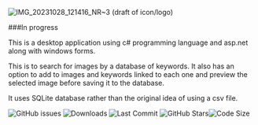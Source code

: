 

![IMG_20231028_121416_NR~3](https://github.com/Jamster3000/ImageSearch/assets/148760154/76c8d1da-f2ff-47b5-9247-b56e10ac4d5b)
(draft of icon/logo)

###In progress

This is a desktop application using c# programming language and asp.net along with windows forms. 

This is to search for images by a database of keywords. It also has an option to add to images and keywords linked to each one and preview the selected image before saving it to the database.

It uses SQLite database rather than the original idea of using a csv file.

![GitHub issues](https://img.shields.io/github/issues/jamster3000/ImageSearch)
![Downloads](https://img.shields.io/github/downloads/jamster3000/ImageSearch/total)
![Last Commit](https://img.shields.io/github/last-commit/jamster3000/ImageSearch)
![GitHub Stars](https://img.shields.io/github/stars/jamster3000/ImageSearch?style=social)![Code Size](https://img.shields.io/github/languages/code-size/jamster3000/ImageSearch)




